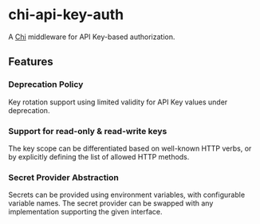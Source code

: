 # chi-api-key-auth

A [Chi](https://github.com/go-chi/chi) middleware for API Key-based authorization.

## Features

### Deprecation Policy

Key rotation support using limited validity for API Key values under deprecation.

### Support for read-only & read-write keys

The key scope can be differentiated based on well-known HTTP verbs,
or by explicitly defining the list of allowed HTTP methods.

### Secret Provider Abstraction

Secrets can be provided using environment variables, with configurable variable names.
The secret provider can be swapped with any implementation supporting the given interface.
